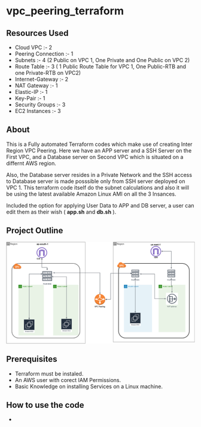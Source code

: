 # vpc_peering_terraform

## Resources Used
 
- Cloud VPC :- 2 
- Peering Connection :- 1
- Subnets :- 4 (2 Public on VPC 1, One Private and One Public on VPC 2)
- Route Table :- 3 ( 1 Public Route Table for VPC 1, One Public-RTB and one Private-RTB on VPC2) 
- Internet-Gateway :- 2
- NAT Gateway :- 1
- Elastic-IP :- 1
- Key-Pair :- 1
- Security Groups :- 3 
- EC2 Instances :- 3

## About

This is a Fully automated Terraform codes which make use of creating Inter Region VPC Peering. Here we have an APP server and a SSH Server on the First VPC, and a Database server on Second VPC which is situated on a differnt AWS region.

Also, the Database server resides in a Private Network and the SSH access to Database server is made posssible only from SSH server deployed on VPC 1. This terraform code itself do the subnet calculations and also it will be using the latest available Amazon Linux AMI on all the 3 Insances.

Included the option for applying User Data to APP and DB server, a user can edit them as their wish ( <b>app.sh</b> and <b>db.sh</b> ).

## Project Outline

[<img align="center" alt="Unix" width="900" src="https://raw.githubusercontent.com/ManuGeorge96/ManuGeorge96/master/Tools/peering.drawio.png" />][ln]

## Prerequisites

- Terraform must be instaled.
- An AWS user with corect IAM Permissions.
- Basic Knowledge on installing Services on a Linux machine.

## How to use the code

- 









[ln]: https://www.linkedin.com/in/manu-george-03453613a
